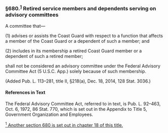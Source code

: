 ### §680.<sup><a href="#679_1_target" name="679_1">1</a></sup> Retired service members and dependents serving on advisory committees ###

A committee that—

(1) advises or assists the Coast Guard with respect to a function that affects a member of the Coast Guard or a dependent of such a member; and

(2) includes in its membership a retired Coast Guard member or a dependent of such a retired member;

shall not be considered an advisory committee under the Federal Advisory Committee Act (5 U.S.C. App.) solely because of such membership.

(Added Pub. L. 113–281, title II, §218(a), Dec. 18, 2014, 128 Stat. 3036.)

#### References in Text ####

The Federal Advisory Committee Act, referred to in text, is Pub. L. 92–463, Oct. 6, 1972, 86 Stat. 770, which is set out in the Appendix to Title 5, Government Organization and Employees.

[<sup>1</sup> Another section 680 is set out in chapter 18 of this title.](#680_1)